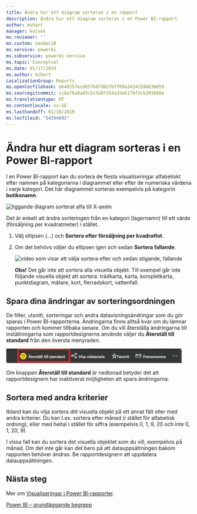 ```yaml
---
title: Ändra hur ett diagram sorteras i en rapport
description: Ändra hur ett diagram sorteras i en Power BI-rapport
author: mihart
manager: kvivek
ms.reviewer: ''
ms.custom: seodec18
ms.service: powerbi
ms.subservice: powerbi-service
ms.topic: Conceptual
ms.date: 01/17/2019
ms.author: mihart
LocalizationGroup: Reports
ms.openlocfilehash: e648257ecd657b07d02fbff69a3424159b636059
ms.sourcegitcommit: ccbe76a0a43c5c5e87354a33e617bf3cb291608e
ms.translationtype: HT
ms.contentlocale: sv-SE
ms.lasthandoff: 01/18/2019
ms.locfileid: "54394692"
---
```

# <a name="change-how-a-chart-is-sorted-in-a-power-bi-report"></a>Ändra hur ett diagram sorteras i en Power BI-rapport
I en Power BI-rapport kan du sortera de flesta visualiseringar alfabetiskt efter namnen på kategorierna i diagrammet eller efter de numeriska värdena i varje kategori. Det här diagrammet sorteras exempelvis på kategorin **butiksnamn**.

![liggande diagram sorterat alfa till X-axeln](media/end-user-change-sort/pbi_chartsortcategory.png)

Det är enkelt att ändra sorteringen från en kategori (lagernamn) till ett värde (försäljning per kvadratmeter) i stället.

1. Välj ellipsen (...) och **Sortera efter försäljning per kvadratfot**.
2. Om det behövs väljer du ellipsen igen och sedan **Sortera fallande**.

   ![video som visar att välja sortera efter och sedan stigande, fallande](media/end-user-change-sort/sort.gif)

   **Obs!** Det går inte att sortera alla visuella objekt.  Till exempel går inte följande visuella objekt att sortera: trädkarta, karta, koropletkarta, punktdiagram, mätare, kort, flerradskort, vattenfall.

## <a name="saving-changes-you-make-to-sort-order"></a>Spara dina ändringar av sorteringsordningen
De filter, utsnitt, sorteringar och andra datavisningsändringar som du gör sparas i Power BI-rapporterna. Ändringarna finns alltså kvar om du lämnar rapporten och kommer tillbaka senare.  Om du vill återställa ändringarna till inställningarna som rapportdesignerns använde väljer du **Återställ till standard** från den översta menyraden. 

![beständig sortering](media/end-user-change-sort/power-bi-reset-to-default.png)

Om knappen **Återställ till standard** är nedtonad betyder det att rapportdesignern har inaktiverat möjligheten att spara ändringarna.

<a name="other"></a>
## <a name="sorting-using-other-criteria"></a>Sortera med andra kriterier
Ibland kan du vilja sortera ditt visuella objekt på ett annat fält eller med andra kriterier.  Du kan t.ex. sortera efter månad (i stället för alfabetisk ordning), eller med heltal i stället för siffra (exempelvis 0, 1, 9, 20 och inte 0, 1, 20, 9).  

I vissa fall kan du sortera det visuella objektet som du vill, exempelvis på månad.  Om det inte går kan det bero på att datauppsättningen bakom rapporten behöver ändras. Be rapportdesignern att uppdatera datauppsättningen.

## <a name="next-steps"></a>Nästa steg
Mer om [Visualiseringar i Power BI-rapporter](end-user-visualizations.md).

[Power BI – grundläggande begrepp](end-user-basic-concepts.md)